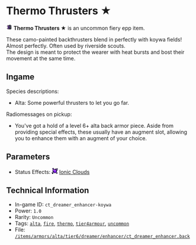 # Thermo Thrusters ★

<img src="https://raw.githubusercontent.com/Ceterai/Enternia/main/items/armors/alta/tier6/dreamer/enhancer/icon.png" alt="Thermo Thrusters ★ icon" loading="lazy" height=16px width="auto" /> **Thermo Thrusters ★** is an uncommon fiery epp item.

These camo-painted backthrusters blend in perfectly with koywa fields! Almost perfectly. Often used by riverside scouts.  
The design is meant to protect the wearer with heat bursts and bost their movement at the same time.

## Ingame

Species descriptions:

- Alta: Some powerful thrusters to let you go far.

Radiomessages on pickup:

- You've got a hold of a level 6+ alta back armor piece. Aside from providing special effects, these usually have an augment slot, allowing you to enhance them with an augment of your choice.

## Parameters

- Status Effects: <img src="https://raw.githubusercontent.com/Ceterai/Enternia/main/stats/effects/ct_ionic_clouds.png" alt="Ionic Clouds icon" loading="lazy" height=16px width="auto" /> [Ionic Clouds](https://ceterai.github.io/MyEnternia/Wiki/IonicClouds)

## Technical Information

- In-game ID: `ct_dreamer_enhancer-koywa`
- Power: `1.0`
- Rarity: `Uncommon`
- Tags: [`alta`](https://ceterai.github.io/MyEnternia/Wiki/Tags/Alta), [`fire`](https://ceterai.github.io/MyEnternia/Wiki/Tags/Fire), [`thermo`](https://ceterai.github.io/MyEnternia/Wiki/Tags/Thermo), [`tier4armour`](https://ceterai.github.io/MyEnternia/Wiki/Tags/Tier4Armour), [`uncommon`](https://ceterai.github.io/MyEnternia/Wiki/Tags/Uncommon)
- File: [`/items/armors/alta/tier6/dreamer/enhancer/ct_dreamer_enhancer.back`](https://github.com/Ceterai/Enternia/blob/main/items/armors/alta/tier6/dreamer/enhancer/ct_dreamer_enhancer.back)
